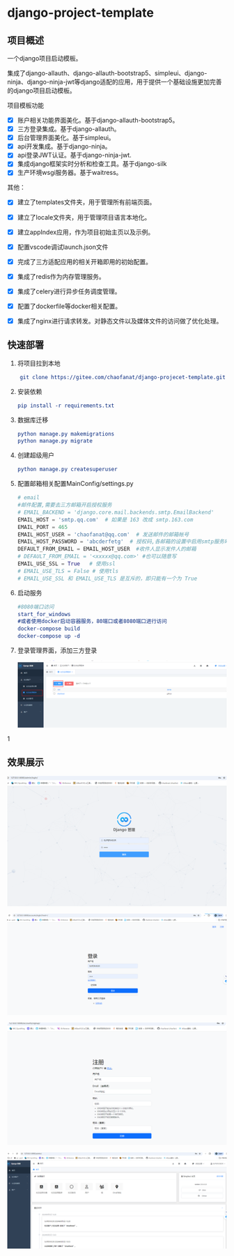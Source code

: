# django-project-template

## 项目概述

一个django项目启动模板。

集成了django-allauth、django-allauth-bootstrap5、simpleui、django-ninja、django-ninja-jwt等django适配的应用，用于提供一个基础设施更加完善的django项目启动模板。

项目模板功能

- [X] 账户相关功能界面美化。基于django-allauth-bootstrap5。
- [X] 三方登录集成。基于django-allauth。
- [X] 后台管理界面美化。基于simpleui。
- [X] api开发集成。基于django-ninja。
- [X] api登录JWT认证。基于django-ninja-jwt.
- [X] 集成django框架实时分析和检查工具。基于django-silk
- [X] 生产环境wsgi服务器。基于waitress。

其他：

* [X] 建立了templates文件夹，用于管理所有前端页面。
* [X] 建立了locale文件夹，用于管理项目语言本地化。
* [X] 建立appIndex应用，作为项目初始主页以及示例。
* [X] 配置vscode调试launch.json文件
* [X] 完成了三方适配应用的相关开箱即用的初始配置。
* [X] 集成了redis作为内存管理服务。
* [X] 集成了celery进行异步任务调度管理。
* [X] 配置了dockerfile等docker相关配置。
* [X] 集成了nginx进行请求转发。对静态文件以及媒体文件的访问做了优化处理。


## 快速部署

1. 将项目拉到本地

```cmake
    git clone https://gitee.com/chaofanat/django-projecet-template.git
```

2. 安装依赖

   ```cmake
   pip install -r requirements.txt
   ```
3. 数据库迁移

   ```cmake
   python manage.py makemigrations
   python manage.py migrate
   ```
4. 创建超级用户

   ```cmake
   python manage.py createsuperuser
   ```
5. 配置邮箱相关配置MainConfig/settings.py

   ```python
   # email
   #邮件配置,需要去三方邮箱开启授权服务
   # EMAIL_BACKEND = 'django.core.mail.backends.smtp.EmailBackend'
   EMAIL_HOST = 'smtp.qq.com'  # 如果是 163 改成 smtp.163.com
   EMAIL_PORT = 465
   EMAIL_HOST_USER = 'chaofanat@qq.com'  # 发送邮件的邮箱帐号
   EMAIL_HOST_PASSWORD = 'abcderfetg'  # 授权码,各邮箱的设置中启用smtp服务时获取
   DEFAULT_FROM_EMAIL = EMAIL_HOST_USER  #收件人显示发件人的邮箱
   # DEFAULT_FROM_EMAIL = '<xxxxx@qq.com>' #也可以随意写
   EMAIL_USE_SSL = True   # 使用ssl
   # EMAIL_USE_TLS = False # 使用tls
   # EMAIL_USE_SSL 和 EMAIL_USE_TLS 是互斥的，即只能有一个为 True
   ```
6. 启动服务

   ```cmake
   #8080端口访问
   start_for_windows
   #或者使用docker启动容器服务，80端口或者8080端口进行访问
   docker-compose build
   docker-compose up -d
   ```
7. 登录管理界面，添加三方登录

   ![1725534423502](image/README/1725534423502.png)


1

## 效果展示

![1725534529979](image/README/1725534529979.png)

![1725534567677](image/README/1725534567677.png)

![1725534590568](image/README/1725534590568.png)

![1725534625562](image/README/1725534625562.png)
